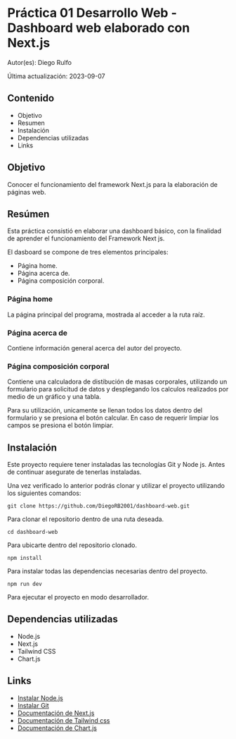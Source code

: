 # Práctica 01 Desarrollo Web - Dashboard web elaborado con Next.js

Autor(es): Diego Rulfo  

Última actualización: 2023-09-07

## Contenido
- Objetivo
- Resumen
- Instalación
- Dependencias utilizadas
- Links

## Objetivo
 Conocer el funcionamiento del framework Next.js para la elaboración de páginas web.

## Resúmen
Esta práctica consistió en elaborar una dashboard básico, con la finalidad de aprender el funcionamiento del Framework Next js. 

El dasboard se compone de tres elementos principales:

- Página home. 
- Página acerca de.
- Página composición corporal. 

### Página home
La página principal del programa, mostrada al acceder a la ruta raíz.

### Página acerca de 
Contiene información general acerca del autor del proyecto.

### Página composición corporal 
Contiene una calculadora de distibución de masas corporales, utilizando un formulario para solicitud de datos y desplegando los calculos realizados por medio de un gráfico y una tabla.

Para su utilización, unicamente se llenan todos los datos dentro del formulario y se presiona el botón calcular. En caso de requerir limpiar los campos se presiona el botón limpiar.

## Instalación

Este proyecto requiere tener instaladas las tecnologías Git y Node js. Antes de continuar asegurate de tenerlas instaladas.

Una vez verificado lo anterior podrás clonar y utilizar el proyecto utilizando los siguientes comandos:

```git clone https://github.com/DiegoRB2001/dashboard-web.git```

Para clonar el repositorio dentro de una ruta deseada.

```cd dashboard-web```

Para ubicarte dentro del repositorio clonado.

```npm install```

Para instalar todas las dependencias necesarias dentro del proyecto.

```npm run dev```

Para ejecutar el proyecto en modo desarrollador.

## Dependencias utilizadas
- Node.js
- Next.js
- Tailwind CSS
- Chart.js

## Links
- [Instalar Node.js](https://nodejs.org/es)
- [Instalar Git](https://git-scm.com/downloads)
- [Documentación de Next.js](https://nextjs.org/docs)
- [Documentación de Tailwind css](https://tailwindcss.com/docs/installation)
- [Documentación de Chart.js](https://www.chartjs.org/docs/latest/)
